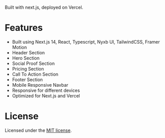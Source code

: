 Built with next.js, deployed on Vercel.


# Features

-  Built using Next.js 14, React, Typescript, Nyxb UI, TailwindCSS, Framer Motion
-  Header Section
-  Hero Section
-  Social Proof Section
-  Pricing Section
-  Call To Action Section
-  Footer Section
-  Mobile Responsive Navbar
-  Responsive for different devices
-  Optimized for Next.js and Vercel

# License

Licensed under the [MIT license](./LICENSE).
